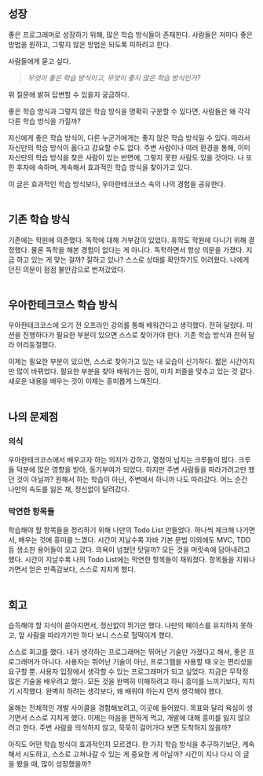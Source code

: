 ##  성장
좋은 프로그래머로 성장하기 위해, 많은 학습 방식들이 존재한다.
사람들은 저마다 좋은 방법을 원하고, 그렇지 않은 방법은 되도록 피하려고 한다. 

사람들에게 묻고 싶다.

>*무엇이 좋은 학습 방식이고, 무엇이 좋지 않은 학습 방식인가?*

위 질문에 밝혀 답변할 수 있을지 궁금하다.

좋은 학습 방식과 그렇지 않은 학습 방식을 명확히 구분할 수 있다면, 사람들은 왜 각각 다른 학습 방식을 가질까? 

자신에게 좋은 학습 방식이, 다른 누군가에게는 좋지 않은 학습 방식일 수 있다. 따라서 자신만의 학습 방식이 옳다고 강요할 수도 없다. 주변 사람이나 여러 환경을 통해, 이미 자신만의 학습 방식을 찾은 사람이 있는 반면에, 그렇지 못한 사람도 있을 것이다. 나 또한 후자에 속하며, 계속해서 효과적인 학습 방식을 찾아가고 있다.

이 글은 효과적인 학습 방식보다, 우아한테크코스 속의 나의 경험을 공유한다.
<br><br>
## 기존 학습 방식
기존에는 학원에 의존했다. 독학에 대해 거부감이 있었다. 휴학도 학원에 다니기 위해 결정했다. 물론 독학을 해본 경험이 없다는 게 아니다. 독학하면서 항상 의문을 가졌다. 지금 하고 있는 게 맞는 걸까? 잘하고 있나? 스스로 상태를 확인하기도 어려웠다. 나에게 던진 의문이 점점 불안감으로 번져갔었다.
<br><br>
## 우아한테크코스 학습 방식
우아한테크코스에 오기 전 오프라인 강의를 통해 배워간다고 생각했다. 전혀 달랐다. 미션을 진행하다가 필요한 부분이 있으면 스스로 찾아가야 한다. 기존 학습 방식과 전혀 달라 어리둥절했다.

이제는 필요한 부분이 있으면, 스스로 찾아가고 있는 내 모습이 신기하다. 짧은 시간이지만 많이 바뀌었다. 필요한 부분을 찾아 배워가는 점이, 마치 퍼즐을 맞추고 있는 것 같다. 새로운 내용을 배우는 것이 이제는 흥미롭게 느껴진다. 
<br><br>
## 나의 문제점

### 의식
우아한테크코스에서 배우고자 하는 의지가 강하고, 열정이 넘치는 크루들이 많다. 크루들 덕분에 많은 영향을 받아, 동기부여가 되었다. 하지만 주변 사람들을 따라가려고만 했던 것이 아닐까? 원해서 하는 학습이 아닌, 주변에서 하니까 나도 따라갔다. 어느 순간 나만의 속도를 잃은 채, 정신없이 달려갔다.

### 막연한 항목들
학습해야 할 항목들을 정리하기 위해 나만의 Todo List 만들었다. 하나씩 체크해 나가면서, 배우는 것에 흥미를 느꼈다.
시간이 지날수록 자바 기본 문법 이외에도 MVC, TDD 등 생소한 용어들이 오고 갔다. 의욕이 넘쳤던 탓일까? 모든 것을 머릿속에 담아내려고 했다. 시간이 지날수록 나의 Todo List에는 막연한 항목들이 채워졌다. 항목들을 지워나가면서 얻은 만족감보다, 스스로 지치게 했다.
<br><br>
## 회고
습득해야 할 지식이 쏟아지면서, 정신없이 뛰기만 했다. 나만의 페이스를 유지하지 못하고, 앞 사람을 따라가기만 하다 보니 스스로 헐떡이게 했다.

스스로 회고를 했다. 내가 생각하는 프로그래머는 뛰어난 기술만 가졌다고 해서, 좋은 프로그래머가 아니다. 사용자는 뛰어난 기술이 아닌, 프로그램을 사용할 때 오는 편리성을 요구할 뿐. 사용자 입장에서 생각할 수 있는 프로그래머가 되고 싶었다.
지금은 무작정 많은 기술을 배우려고 했다. 모든 것을 완벽히 이해하려고 하니 흥미를 느끼기보다, 지치기 시작했다. 완벽히 하려는 생각보다, 왜 배워야 하는지 먼저 생각해야 했다.

올해는 전체적인 개발 사이클을 경험해보려고, 이곳에 들어왔다. 목표와 달리 욕심이 생기면서 스스로 지치게 했다. 이제는 마음을 편하게 먹고, 개발에 대해 흥미를 잃지 않으려고 한다. 주변 사람을 의식하지 않고, 묵묵히 걸어가다 보면 도착하지 않을까?

아직도 어떤 학습 방식이 효과적인지 모르겠다. 한 가지 학습 방식을 추구하기보단, 계속해서 시도하고, 스스로 고쳐나갈 수 있는 게 중요한 게 아닐까? 시간이 지나 다시 이 글을 봤을 때, 많이 성장했을까?